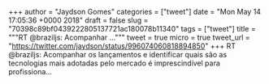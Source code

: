 
+++
author = "Jaydson Gomes"
categories = ["tweet"]
date = "Mon May 14 17:05:36 +0000 2018"
draft = false
slug = "70398c89bf0439222805137721ac180078b11340"
tags = ["tweet"]
title = """RT @braziljs: Acompanhar ..."""
tweet = true
micro = true
tweet_url = "https://twitter.com/jaydson/status/996074060818894850"
+++
RT @braziljs: Acompanhar os lançamentos e identificar quais são as tecnologias mais adotadas pelo mercado é imprescindível para profissiona…
